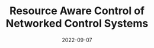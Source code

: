 ---
layout: page
title: Resource Aware Control of Networked Control Systems
speaker: Krishna Chaythanya
description: 
img:
importance: 1
date: 2022-09-07
category: ""

report_video: dFnukmPp1iA
---